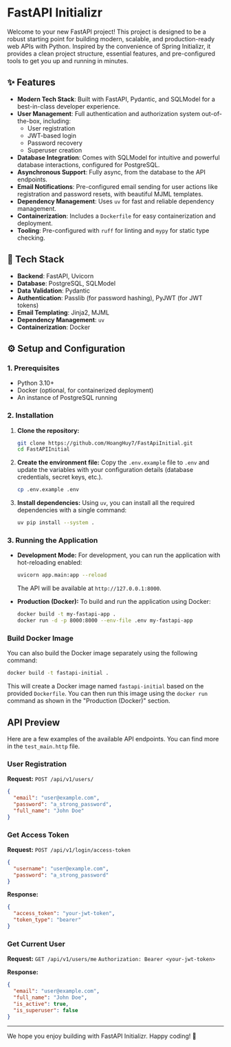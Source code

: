 # FastAPI Initializr

Welcome to your new FastAPI project! This project is designed to be a robust starting point for building modern, scalable, and production-ready web APIs with Python. Inspired by the convenience of Spring Initializr, it provides a clean project structure, essential features, and pre-configured tools to get you up and running in minutes.

## ✨ Features

*   **Modern Tech Stack**: Built with FastAPI, Pydantic, and SQLModel for a best-in-class developer experience.
*   **User Management**: Full authentication and authorization system out-of-the-box, including:
    *   User registration
    *   JWT-based login
    *   Password recovery
    *   Superuser creation
*   **Database Integration**: Comes with SQLModel for intuitive and powerful database interactions, configured for PostgreSQL.
*   **Asynchronous Support**: Fully async, from the database to the API endpoints.
*   **Email Notifications**: Pre-configured email sending for user actions like registration and password resets, with beautiful MJML templates.
*   **Dependency Management**: Uses `uv` for fast and reliable dependency management.
*   **Containerization**: Includes a `Dockerfile` for easy containerization and deployment.
*   **Tooling**: Pre-configured with `ruff` for linting and `mypy` for static type checking.

## 🚀 Tech Stack

*   **Backend**: FastAPI, Uvicorn
*   **Database**: PostgreSQL, SQLModel
*   **Data Validation**: Pydantic
*   **Authentication**: Passlib (for password hashing), PyJWT (for JWT tokens)
*   **Email Templating**: Jinja2, MJML
*   **Dependency Management**: `uv`
*   **Containerization**: Docker

## ⚙️ Setup and Configuration

### 1. Prerequisites

*   Python 3.10+
*   Docker (optional, for containerized deployment)
*   An instance of PostgreSQL running

### 2. Installation

1.  **Clone the repository:**
    ```bash
    git clone https://github.com/HoangHuy7/FastApiInitial.git
    cd FastAPIInitial
    ```

2.  **Create the environment file:**
    Copy the `.env.example` file to `.env` and update the variables with your configuration details (database credentials, secret keys, etc.).
    ```bash
    cp .env.example .env
    ```

3.  **Install dependencies:**
    Using `uv`, you can install all the required dependencies with a single command:
    ```bash
    uv pip install --system .
    ```

### 3. Running the Application

*   **Development Mode:**
    For development, you can run the application with hot-reloading enabled:
    ```bash
    uvicorn app.main:app --reload
    ```
    The API will be available at `http://127.0.0.1:8000`.

*   **Production (Docker):**
    To build and run the application using Docker:
    ```bash
    docker build -t my-fastapi-app .
    docker run -d -p 8000:8000 --env-file .env my-fastapi-app
    ```

### Build Docker Image

You can also build the Docker image separately using the following command:

```bash
docker build -t fastapi-initial .
```

This will create a Docker image named `fastapi-initial` based on the provided `Dockerfile`. You can then run this image using the `docker run` command as shown in the "Production (Docker)" section.

## API Preview

Here are a few examples of the available API endpoints. You can find more in the `test_main.http` file.

### User Registration

**Request:**
`POST /api/v1/users/`
```json
{
  "email": "user@example.com",
  "password": "a_strong_password",
  "full_name": "John Doe"
}
```

### Get Access Token

**Request:**
`POST /api/v1/login/access-token`
```json
{
  "username": "user@example.com",
  "password": "a_strong_password"
}
```

**Response:**
```json
{
  "access_token": "your-jwt-token",
  "token_type": "bearer"
}
```

### Get Current User

**Request:**
`GET /api/v1/users/me`
`Authorization: Bearer <your-jwt-token>`

**Response:**
```json
{
  "email": "user@example.com",
  "full_name": "John Doe",
  "is_active": true,
  "is_superuser": false
}
```

---

We hope you enjoy building with FastAPI Initializr. Happy coding! 🚀